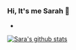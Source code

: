 ### Hi, It's me Sarah 👋



<!--
**SaraLatif99/SaraLatif99** is a ✨ _special_ ✨ repository because its `README.md` (this file) appears on your GitHub profile. --

<!-- - 🔭 I’m currently working on building web based Image Classifier App with PyTorch Framework. 
- 🌱 I make and break the web! -->
<!--  👯 I’m looking to collaborate on any Python related project. 
- 📫 How to reach me: <a href="https://www.linkedin.com/in/saralatif99/" target ="_blank"> LinkedIn </a> -->
- 

[![Sara's github stats](https://github-readme-stats.vercel.app/api?username=SaraLatif99)](https://github.com/SaraLatif99/github-readme-stats)
